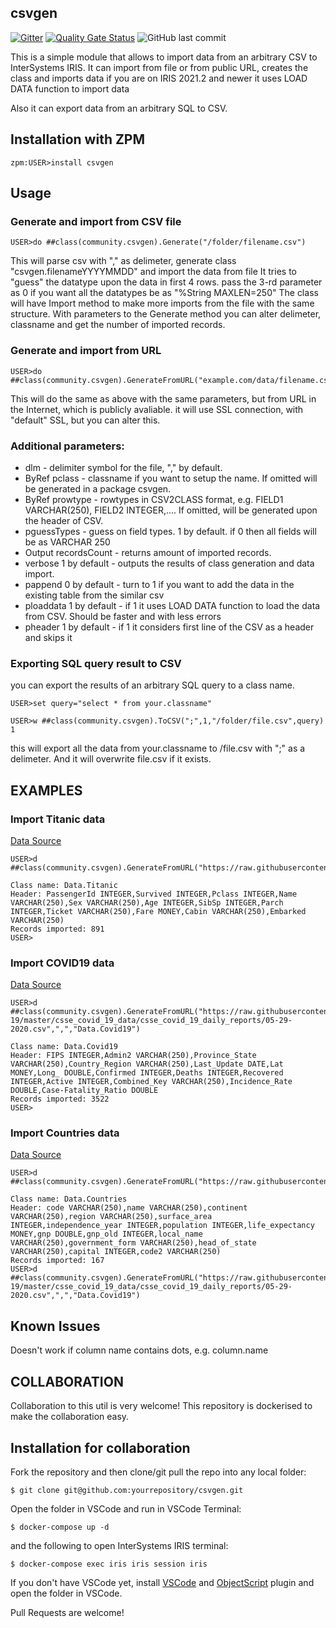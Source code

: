 ## csvgen

[![Gitter](https://img.shields.io/badge/Available%20on-Intersystems%20Open%20Exchange-00b2a9.svg)](https://openexchange.intersystems.com/package/csvgen)
 [![Quality Gate Status](https://community.objectscriptquality.com/api/project_badges/measure?project=intersystems_iris_community%2Fcsvgen&metric=alert_status)](https://community.objectscriptquality.com/dashboard?id=intersystems_iris_community%2Fcsvgen)
 <img alt="GitHub last commit" src="https://img.shields.io/github/last-commit/evshvarov/csvgen">

This is a simple module that allows to import data from an arbitrary CSV to InterSystems IRIS.
It can import from file or from public URL, creates the class and imports data
if you are on IRIS 2021.2 and newer it uses LOAD DATA function to import data

Also it can export data from an arbitrary SQL to CSV.

## Installation with ZPM
```
zpm:USER>install csvgen
```

## Usage

### Generate and import from CSV file

```
USER>do ##class(community.csvgen).Generate("/folder/filename.csv")
```

This will parse csv with "," as delimeter, generate class "csvgen.filenameYYYYMMDD" and import the data from file
It tries to "guess" the datatype upon the data in first 4 rows.
pass the 3-rd parameter as 0 if you want all the datatypes be as "%String MAXLEN=250"
The class will have Import method to make more imports from the file with the same structure.
With parameters to the Generate method you can alter delimeter, classname and get the number of imported records.

### Generate and import from URL

```
USER>do ##class(community.csvgen).GenerateFromURL("example.com/data/filename.csv")
```

This will do the same as above with the same parameters, but from URL in the Internet, which is publicly avaliable.
it will use SSL connection, with "default" SSL, but you can alter this.

### Additional parameters:
- dlm - delimiter symbol for the file, "," by default.
- ByRef pclass - classname if you want to setup the name. If omitted will be generated in a package csvgen.
- ByRef prowtype - rowtypes in CSV2CLASS format, e.g. FIELD1 VARCHAR(250), FIELD2 INTEGER,.... If omitted, will be generated upon the header of CSV.
- pguessTypes - guess on field types. 1 by default. if 0 then all fields will be as VARCHAR 250
- Output recordsCount - returns amount of imported records.
- verbose 1 by default - outputs the results of class generation and data import.
- pappend 0 by default - turn to 1 if you want to add the data in the existing table from the similar csv
- ploaddata 1 by default - if 1 it uses LOAD DATA function to load the data from CSV. Should be faster and with less errors
- pheader 1 by default -  if 1 it considers first line of the CSV as a header and skips it


### Exporting SQL query result to CSV

you can export the results of an arbitrary SQL query to a class name.
```
USER>set query="select * from your.classname"

USER>w ##class(community.csvgen).ToCSV(";",1,"/folder/file.csv",query)
1
```
this will export all the data from your.classname to /file.csv with ";" as a delimeter. And it will overwrite file.csv if it exists.

## EXAMPLES
### Import Titanic data
[Data Source](https://raw.githubusercontent.com/datasciencedojo/datasets/master/titanic.csv)
```
USER>d ##class(community.csvgen).GenerateFromURL("https://raw.githubusercontent.com/datasciencedojo/datasets/master/titanic.csv",",","Data.Titanic")

Class name: Data.Titanic
Header: PassengerId INTEGER,Survived INTEGER,Pclass INTEGER,Name VARCHAR(250),Sex VARCHAR(250),Age INTEGER,SibSp INTEGER,Parch INTEGER,Ticket VARCHAR(250),Fare MONEY,Cabin VARCHAR(250),Embarked VARCHAR(250)
Records imported: 891
USER>
```
### Import COVID19 data
[Data Source](https://github.com/CSSEGISandData/COVID-19/blob/master/csse_covid_19_data/csse_covid_19_daily_reports/05-29-2020.csv)
```
USER>d ##class(community.csvgen).GenerateFromURL("https://raw.githubusercontent.com/CSSEGISandData/COVID-19/master/csse_covid_19_data/csse_covid_19_daily_reports/05-29-2020.csv",",","Data.Covid19")

Class name: Data.Covid19
Header: FIPS INTEGER,Admin2 VARCHAR(250),Province_State VARCHAR(250),Country_Region VARCHAR(250),Last_Update DATE,Lat MONEY,Long_ DOUBLE,Confirmed INTEGER,Deaths INTEGER,Recovered INTEGER,Active INTEGER,Combined_Key VARCHAR(250),Incidence_Rate DOUBLE,Case-Fatality_Ratio DOUBLE
Records imported: 3522
USER>
```
### Import Countries data
[Data Source](https://raw.githubusercontent.com/datasciencedojo/datasets/master/WorldDBTables/CountryTable.csv)
```
USER>d ##class(community.csvgen).GenerateFromURL("https://raw.githubusercontent.com/datasciencedojo/datasets/master/WorldDBTables/CountryTable.csv",",","Data.Countries")

Class name: Data.Countries
Header: code VARCHAR(250),name VARCHAR(250),continent VARCHAR(250),region VARCHAR(250),surface_area INTEGER,independence_year INTEGER,population INTEGER,life_expectancy MONEY,gnp DOUBLE,gnp_old INTEGER,local_name VARCHAR(250),government_form VARCHAR(250),head_of_state VARCHAR(250),capital INTEGER,code2 VARCHAR(250)
Records imported: 167
USER>d ##class(community.csvgen).GenerateFromURL("https://raw.githubusercontent.com/CSSEGISandData/COVID-19/master/csse_covid_19_data/csse_covid_19_daily_reports/05-29-2020.csv",",","Data.Covid19")
```

## Known Issues
Doesn't work if column name contains dots, e.g. column.name



## COLLABORATION

Collaboration to this util is very welcome! 
This repository is dockerised to make the collaboration easy.


## Installation for collaboration

Fork the repository and then clone/git pull the repo into any local folder:

```
$ git clone git@github.com:yourrepository/csvgen.git
```

Open the folder in VSCode and run in VSCode Terminal:

```
$ docker-compose up -d
```

and the following to open InterSystems IRIS terminal:

````
$ docker-compose exec iris iris session iris
````

If you don't have VSCode yet, install [VSCode](https://code.visualstudio.com/) and [ObjectScript](https://marketplace.visualstudio.com/items?itemName=daimor.vscode-objectscript) plugin and open the folder in VSCode.

Pull Requests are welcome!

